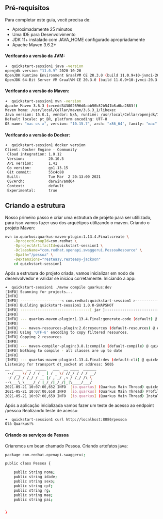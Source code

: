 ## Pré-requisitos
Para completar este guia, você precisa de:

- Aproximadamente 25 minutos
- Uma IDE para Desenvolvimento
- JDK 11+ instalado com JAVA_HOME configurado apropriadamente
- Apache Maven 3.6.2+


#### Verifcando a versão da JVM:

```sh
➜  quickstart-session1 java -version
openjdk version "11.0.9" 2020-10-20
OpenJDK Runtime Environment GraalVM CE 20.3.0 (build 11.0.9+10-jvmci-20.3-b06)
OpenJDK 64-Bit Server VM GraalVM CE 20.3.0 (build 11.0.9+10-jvmci-20.3-b06, mixed mode, sharing)
```

#### Verifcando a versão do Maven:

```sh
➜  quickstart-session1 mvn -version
Apache Maven 3.6.3 (cecedd343002696d0abb50b32b541b8a6ba2883f)
Maven home: /usr/local/Cellar/maven/3.6.3_1/libexec
Java version: 15.0.1, vendor: N/A, runtime: /usr/local/Cellar/openjdk/15.0.1/libexec/openjdk.jdk/Contents/Home
Default locale: pt_BR, platform encoding: UTF-8
OS name: "mac os x", version: "10.15.7", arch: "x86_64", family: "mac"
```

#### Verifcando a versão do Docker:

```sh
➜  quickstart-session1 docker version
Client: Docker Engine - Community
 Cloud integration: 1.0.12
 Version:           20.10.5
 API version:       1.41
 Go version:        go1.13.15
 Git commit:        55c4c88
 Built:             Tue Mar  2 20:13:00 2021
 OS/Arch:           darwin/amd64
 Context:           default
 Experimental:      true
```

## Criando a estrutura
Nosso primeiro passo e criar uma estrutura de projeto para ser utillizado, para isso vamos fazer uso dos arquétipos utilizando o maven. 
Criando o projeto Maven:

```sh
mvn io.quarkus:quarkus-maven-plugin:1.13.4.Final:create \
    -DprojectGroupId=com.redhat \
    -DprojectArtifactId=quickstart-session1 \
    -DclassName="com.redhat.openapi.swaggerui.PessoaResource" \
    -Dpath="/pessoa" \
    -Dextensions="resteasy,resteasy-jackson"
    cd quickstart-session1
```
Após a estrutura do projeto criada, vamos inicializar em nodo de desenvolvedor e validar se iniciou corretamente.
Iniciando a app:

```sh
➜  quickstart-session1 ./mvnw compile quarkus:dev
[INFO] Scanning for projects...
[INFO]
[INFO] -------------------< com.redhat:quickstart-session1 >-------------------
[INFO] Building quickstart-session1 1.0.0-SNAPSHOT
[INFO] --------------------------------[ jar ]---------------------------------
[INFO]
[INFO] --- quarkus-maven-plugin:1.13.4.Final:generate-code (default) @ quickstart-session1 ---
[INFO]
[INFO] --- maven-resources-plugin:2.6:resources (default-resources) @ quickstart-session1 ---
[INFO] Using 'UTF-8' encoding to copy filtered resources.
[INFO] Copying 2 resources
[INFO]
[INFO] --- maven-compiler-plugin:3.8.1:compile (default-compile) @ quickstart-session1 ---
[INFO] Nothing to compile - all classes are up to date
[INFO]
[INFO] --- quarkus-maven-plugin:1.13.4.Final:dev (default-cli) @ quickstart-session1 ---
Listening for transport dt_socket at address: 5005
__  ____  __  _____   ___  __ ____  ______
 --/ __ \/ / / / _ | / _ \/ //_/ / / / __/
 -/ /_/ / /_/ / __ |/ , _/ ,< / /_/ /\ \
--\___\_\____/_/ |_/_/|_/_/|_|\____/___/
2021-05-21 10:07:00,652 INFO  [io.quarkus] (Quarkus Main Thread) quickstart-session1 1.0.0-SNAPSHOT on JVM (powered by Quarkus 1.13.4.Final) started in 1.790s. Listening on: http://localhost:8080
2021-05-21 10:07:00,658 INFO  [io.quarkus] (Quarkus Main Thread) Profile dev activated. Live Coding activated.
2021-05-21 10:07:00,659 INFO  [io.quarkus] (Quarkus Main Thread) Installed features: [cdi, resteasy, resteasy-jackson]
```

Após a aplicação inicializada vamos fazer um teste de acesso ao endpoint /pessoa
Realizando teste de acesso:

```sh
➜  quickstart-session1 curl http://localhost:8080/pessoa
Olá Quarkus!%
```

#### Criando os serviços de Pessoa

Criaremos um bean chamado Pessoa.
Criando artefatos java:

```sh
package com.redhat.openapi.swaggerui;

public class Pessoa {

    public String nome;
    public string idade;
    public string sexo;
    public string cpf;
    public string rg;
    public string mae;
    public string pai;


}
```
